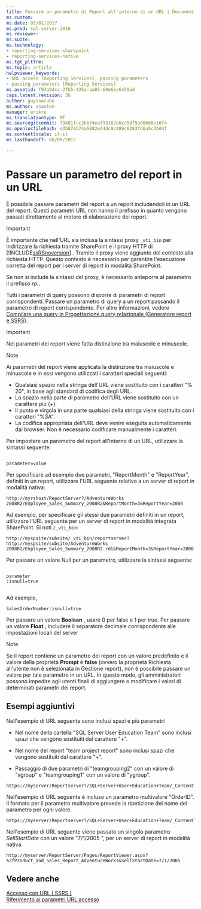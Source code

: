 ```yaml
---
title: Passare un parametro di Report all'interno di un URL | Documenti Microsoft
ms.custom: 
ms.date: 03/01/2017
ms.prod: sql-server-2016
ms.reviewer: 
ms.suite: 
ms.technology:
- reporting-services-sharepoint
- reporting-services-native
ms.tgt_pltfrm: 
ms.topic: article
helpviewer_keywords:
- URL access [Reporting Services], passing parameters
- passing parameters [Reporting Services]
ms.assetid: f93a94cc-27b5-435a-aa85-69e6ec6459ad
caps.latest.revision: 36
author: guyinacube
ms.author: asaxton
manager: erikre
ms.translationtype: MT
ms.sourcegitcommit: f3481fcc2bb74eaf93182e6cc58f5a06666e10f4
ms.openlocfilehash: e3b076b74a6082e34dc9c489c0383fd6a5c3bd4f
ms.contentlocale: it-it
ms.lasthandoff: 08/09/2017

---
```

# <a name="pass-a-report-parameter-within-a-url"></a>Passare un parametro del report in un URL
  È possibile passare parametri del report a un report includendoli in un URL del report. Questi parametri URL non hanno il prefisso in quanto vengono passati direttamente al motore di elaborazione dei report.  
  
> [!IMPORTANT]  
>  È importante che nell'URL sia inclusa la sintassi proxy `_vti_bin` per indirizzare la richiesta tramite SharePoint e il proxy HTTP di [!INCLUDE[ssRSnoversion](../includes/ssrsnoversion-md.md)] . Tramite il proxy viene aggiunto del contesto alla richiesta HTTP. Questo contesto è necessario per garantire l'esecuzione corretta del report per i server di report in modalità SharePoint.  
>   
>  Se non si include la sintassi del proxy, è necessario anteporre al parametro il prefisso *rp:*.  
  
 Tutti i parametri di query possono disporre di parametri di report corrispondenti. Passare un parametro di query a un report passando il parametro di report corrispondente. Per altre informazioni, vedere [Compilare una query in Progettazione query relazionale &#40;Generatore report e SSRS&#41;](../reporting-services/report-data/build-a-query-in-the-relational-query-designer-report-builder-and-ssrs.md).  
  
> [!IMPORTANT]  
>  Nei parametri dei report viene fatta distinzione tra maiuscole e minuscole.  
  
> [!NOTE]  
>  Ai parametri del report viene applicata la distinzione tra maiuscole e minuscole e in essi vengono utilizzati i caratteri speciali seguenti:  
>   
>  -   Qualsiasi spazio nella stringa dell'URL viene sostituito con i caratteri "% 20", in base agli standard di codifica degli URL.  
> -   Lo spazio nella parte di parametro dell'URL viene sostituito con un carattere più (+).  
> -   Il punto e virgola in una parte qualsiasi della stringa viene sostituito con i caratteri "%3A".  
> -   La codifica appropriata dell'URL deve venire eseguita automaticamente dai browser. Non è necessario codificare manualmente i caratteri.  
  
 Per impostare un parametro del report all'interno di un URL, utilizzare la sintassi seguente:  
  
```  
  
parameter=value  
```  
  
 Per specificare ad esempio due parametri, "ReportMonth" e "ReportYear", definiti in un report, utilizzare l'URL seguente relativo a un server di report in modalità nativa:  
  
```  
http://myrshost/ReportServer?/AdventureWorks 2008R2/Employee_Sales_Summary_2008R2&ReportMonth=3&ReportYear=2008  
```  
  
 Ad esempio, per specificare gli stessi due parametri definiti in un report, utilizzare l'URL seguente per un server di report in modalità integrata SharePoint. Si noti `/_vti_bin`:  
  
```  
http://myspsite/subsite/_vti_bin/reportserver?http://myspsite/subsite/AdventureWorks 2008R2/Employee_Sales_Summary_2008R2.rdl&ReportMonth=3&ReportYear=2008  
```  
  
 Per passare un valore Null per un parametro, utilizzare la sintassi seguente:  
  
```  
  
parameter  
:isnull=true  
  
```  
  
 Ad esempio,  
  
```  
SalesOrderNumber:isnull=true  
```  
  
 Per passare un valore **Boolean** , usare 0 per false e 1 per true. Per passare un valore **Float** , includere il separatore decimale corrispondente alle impostazioni locali del server  
  
> [!NOTE]  
>  Se il report contiene un parametro del report con un valore predefinito e il valore della proprietà **Prompt** è **false** (ovvero la proprietà Richiesta all'utente non è selezionata in Gestione report), non è possibile passare un valore per tale parametro in un URL. In questo modo, gli amministratori possono impedire agli utenti finali di aggiungere o modificare i valori di determinati parametri dei report.  
  
##  <a name="bkmk_examples"></a> Esempi aggiuntivi  
 Nell'esempio di URL seguente sono inclusi spazi e più parametri  
  
-   Nel nome della cartella "SQL Server User Education Team" sono inclusi spazi che vengono sostituiti dal carattere "+".  
  
-   Nel nome del report "team project report" sono inclusi spazi che vengono sostituiti dal carattere "+".  
  
-   Passaggio di due parametri di "teamgrouping2" con un valore di "xgroup" e "teamgrouping1" con un valore di "ygroup".  
  
```  
https://myserver/Reportserver?/SQL+Server+User+Education+Team/_ContentTeams/folder123/team+project+report&teamgrouping2=xgroup&teamgrouping1=ygroup  
```  
  
 Nell'esempio di URL seguente è incluso un parametro multivalore "OrderID". Il formato per il parametro multivalore prevede la ripetizione del nome del parametro per ogni valore.  
  
```  
https://myserver/Reportserver?/SQL+Server+User+Education+Team/_ContentTeams/folder123/team+project+report&teamgrouping2=xgroup&teamgrouping1=ygroup&OrderID=747&OrderID=787&OrderID=12  
```  
  
 Nell'esempio di URL seguente viene passato un singolo parametro *SellStartDate* con un valore "7/1/2005 ", per un server di report in modalità nativa.  
  
```  
http://myserver/ReportServer/Pages/ReportViewer.aspx?%2fProduct_and_Sales_Report_AdventureWorks&SellStartDate=7/1/2005  
```  
  
## <a name="see-also"></a>Vedere anche  
 [Accesso con URL &#40; SSRS &#41;](../reporting-services/url-access-ssrs.md)   
 [Riferimento ai parametri URL accesso](../reporting-services/url-access-parameter-reference.md)  
  
  

